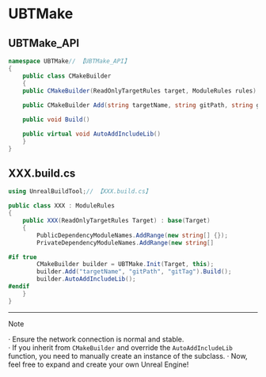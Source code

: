 # UBTMake

## UBTMake_API
```csharp
namespace UBTMake// 【UBTMake_API】
{
    public class CMakeBuilder
    {
	public CMakeBuilder(ReadOnlyTargetRules target, ModuleRules rules)       // (build parameters, module rules) => Set path parameters
            
	public CMakeBuilder Add(string targetName, string gitPath, string gitTag)// (external library name, external library git path, external library tag, version, branch) => Add external library information to CMakeLists.txt

	public void Build()                                                      // Execute CMake configuration and build commands

	public virtual void AutoAddIncludeLib()                                  // Set UBT-related parameters
    }
}
```  



## XXX.build.cs
```csharp
using UnrealBuildTool;// 【XXX.build.cs】

public class XXX : ModuleRules
{
	public XXX(ReadOnlyTargetRules Target) : base(Target)
	{
		PublicDependencyModuleNames.AddRange(new string[] {});
		PrivateDependencyModuleNames.AddRange(new string[] 

#if true                          
		CMakeBuilder builder = UBTMake.Init(Target, this);
		builder.Add("targetName", "gitPath", "gitTag").Build();
		builder.AutoAddIncludeLib();
#endif
	}
}
```
-----
> [!NOTE]
> · Ensure the network connection is normal and stable.\
> · If you inherit from `CMakeBuilder` and override the `AutoAddIncludeLib` function, you need to manually create an instance of the subclass.
> · Now, feel free to expand and create your own Unreal Engine!




